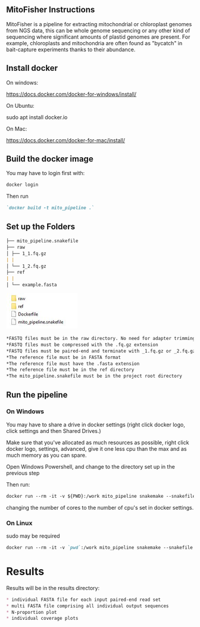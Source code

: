 ## MitoFisher Instructions

MitoFisher is a pipeline for extracting mitochondrial or chloroplast genomes from NGS data, this can be whole genome sequencing or any other kind of sequencing where significant amounts of plastid genomes are present. For example, chloroplasts and mitochondria are often found as "bycatch" in bait-capture experiments thanks to their abundance.


## Install docker

On windows:

https://docs.docker.com/docker-for-windows/install/

On Ubuntu:

sudo apt install docker.io

On Mac:

https://docs.docker.com/docker-for-mac/install/


## Build the docker image

You may have to login first with:
```markdown
docker login
```

Then run 

```markdown
`docker build -t mito_pipeline .`
```

## Set up the Folders
```markdown
├── mito_pipeline.snakefile
├── raw
│ ├── 1_1.fq.gz
| |
│ └── 1_2.fq.gz
├── ref
| |
│ └── example.fasta
```

![Folder Layout](/images/folder.JPG)

```markdown
*FASTQ files must be in the raw directory. No need for adapter trimming as carried out by the pipeline
*FASTQ files must be compressed with the .fq.gz extension
*FASTQ files must be paired-end and terminate with _1.fq.gz or _2.fq.gz
*The reference file must be in FASTA format
*The reference file must have the .fasta extension
*The reference file must be in the ref directory
*The mito_pipeline.snakefile must be in the project root directory
```

## Run the pipeline

### On Windows 

You may have to share a drive in docker settings (right click docker logo, click settings and then Shared Drives.)

Make sure that you've allocated as much resources as possible, right click docker logo, settings, advanced, give it one less cpu than the max and as much memory as you can spare.

Open Windows Powershell, and change to the directory set up in the previous step

Then run:
```markdown
docker run --rm -it -v ${PWD}:/work mito_pipeline snakemake --snakefile mito_pipeline.snakefile --cores 8
```
changing the number of cores to the number of cpu's set in docker settings.

### On Linux

sudo may be required

```markdown
docker run --rm -it -v `pwd`:/work mito_pipeline snakemake --snakefile mito_pipeline.snakefile --cores 8
```

# Results

Results will be in the results directory:

```markdown
* individual FASTA file for each input paired-end read set
* multi FASTA file comprising all individual output sequences
* N-proportion plot
* individual coverage plots
```
